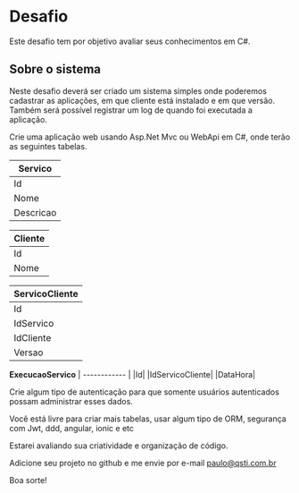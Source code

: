 # Desafio
Este desafio tem por objetivo avaliar seus conhecimentos em C#.

## Sobre o sistema
Neste desafio deverá ser criado um sistema simples onde poderemos cadastrar as aplicações, em que cliente está instalado e em que versão.
Também será possível registrar um log de quando foi executada a aplicação.

Crie uma aplicação web usando Asp.Net Mvc ou WebApi em C#, onde terão as seguintes tabelas.


|  **Servico** |
| ------------ |
| Id  |
| Nome  |
| Descricao  |


|**Cliente**|
| ------------ |
|Id|
|Nome|


|**ServicoCliente**|
| ------------ |
|Id|
|IdServico|
|IdCliente|
|Versao|

**ExecucaoServico**
| ------------ |
|Id|
|IdServicoCliente|
|DataHora|


Crie algum tipo de autenticação para que somente usuários autenticados possam administrar esses dados.

Você está livre para criar mais tabelas, usar algum tipo de ORM, segurança com Jwt, ddd, angular, ionic e etc

Estarei avaliando sua criatividade e organização de código.


Adicione seu projeto no github e me envie por e-mail paulo@qsti.com.br

Boa sorte!
